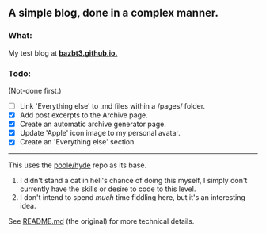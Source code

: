 ## A simple blog, done in a complex manner.

### What:

My test blog at **[bazbt3.github.io.](http://bazbt3.github.io/)**

### Todo:    
(Not-done first.)

- [ ] Link 'Everything else' to .md files within a /pages/ folder.
- [x] Add post excerpts to the Archive page.
- [x] Create an automatic archive generator page.
- [x] Update 'Apple' icon image to my personal avatar.
- [x] Create an 'Everything else' section.

---

This uses the [poole/hyde](https://github.com/poole/hyde) repo as its base.

1. I didn't stand a cat in hell's chance of doing this myself, I simply don't currently have the skills or desire to code to this level.
2. I don't intend to spend *much* time fiddling here, but it's an interesting idea.

See [README.md](https://github.com/poole/hyde/blob/master/README.md) (the original) for more technical details.
 
